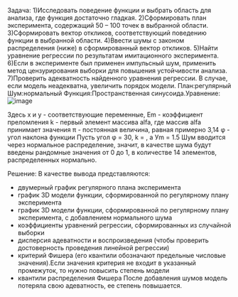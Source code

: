 Задача:
1)Исследовать поведение функции и выбрать область для анализа, где функция достаточно гладкая.
2)Сформировать план эксперимента, содержащий 50 – 100 точек в выбранной области.
3)Сформировать вектор откликов, соответствующий поведению функции в выбранной области.
4)Ввести шумы с законом распределения (ниже) в сформированный вектор откликов.
5)Найти уравнение регрессии по результатам имитационного эксперимента.
6)Если в эксперименте был применен импульсный шум, применить метод цензурирования выборки для повышения устойчивости анализа.
7)Проверить адекватность найденного уравнения регрессии. В случае, если модель неадекватна, увеличить порядок модели.
План:регулярный
Шум:нормальный
Функция:Пространственная синусоида.Уравнение:![image](https://github.com/NellyLed/LinearReggression/assets/143941681/4fda8f1e-ed38-44b5-a681-f8ad55985ed9)

Здесь х и y - соответствующие переменные,
           Em - коэффициент преломления
           k - первый элемент массива alfa, где массив alfa принимает значения 
           π - постоянная величина, равная примерно 3,14
           φ - угол наклона функции
Пусть угол φ = 30, k = , а Уm = 1.5
Шум вводится через нормальное распределение, значит, в качестве шума будут введены рандомные значения от 0 до 1, в количестве 
14 элементов, распределенных нормально.

Решение:
В качестве вывода представляются: 
- двумерный график регулярного плана эксперимента
- график 3D модели функции, сформированной по регулярному плану эксперимента
- график 3D модели функции, сформированной по регулярному плану эксперимента, с добавлением нормального шума
- коэффициенты уравнений регрессии, сформированных из случайной выборки
- дисперсия адеватности и воспроизведения (чтобы проверить достоверность проведения линейной регрессии)
- критерий Фишера (его квантили обозначают предельные числовые значения).Если значения критерия не входит в указанный промежуток,
 то нужно повысить степень модели
- квантили распределения Фишера
После добавления шумов модель потеряла свою адеватность, ее степень повышается.
